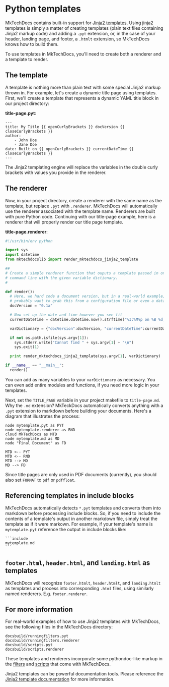 # Python templates

MkTechDocs contains built-in support for [Jinja2 templates](http://jinja.pocoo.org). Using jinja2 templates is simply a matter of creating templates (plain text files containing Jinja2 markup code) and adding a `.pyt` extension, or, in the case of your header, landing page, and footer, a `.htmlt` extension, so MkTechDocs knows how to build them.

To use templates in MkTechDocs, you'll need to create both a renderer and a template to render.

## The template

A template is nothing more than plain text with some special Jinja2 markup thrown in. For example, let's create a dynamic title page using templates. First, we'll create a template that represents a dynamic YAML title block in our project directory:

**title-page.pyt**:

```
---
title: My Title {{ openCurlyBrackets }} docVersion {{ closeCurlyBrackets }}
author:
	- John Doe
	- Jane Doe
date: Built on {{ openCurlyBrackets }} currentDateTime {{ closeCurlyBrackets }}
---
```

The Jinja2 templating engine will replace the variables in the double curly brackets with values you provide in the renderer.

## The renderer

Now, in your project directory, create a renderer with the same name as the template, but replace `.pyt` with `.renderer`. MkTechDocs will automatically use the renderer associated with the template name. Renderers are built with pure Python code. Continuing with our title-page example, here is a renderer that will properly render our title page template.

**title-page.renderer**:

```python
#!/usr/bin/env python

import sys
import datetime
from mktechdocslib import render_mktechdocs_jinja2_template

##
# Create a simple renderer function that ouputs a template passed in on the
# command line with the given variable dictionary.
#

def render():
  # Here, we hard code a document version, but in a real-world example, we'd
  # probably want to grab this from a configuration file or even a database.
  docVersion = "0.1a"

  # Now set up the date and time however you see fit
  currentDateTime = datetime.datetime.now().strftime("%I:%M%p on %B %d, %Y")

  varDictionary = {"docVersion":docVersion, "currentDateTime":currentDateTime}

  if not os.path.isfile(sys.argv[1]):
    sys.stderr.write("Cannot find " + sys.argv[1] + "\n")
    sys.exit(1)

  print render_mktechdocs_jinja2_template(sys.argv[1], varDictionary)

if __name__ == "__main__":
  render()
```

You can add as many variables to your `varDictionary` as necessary. You can even add entire modules and functions, if you need more logic in your templates.

Next, set the `TITLE_PAGE` variable in your project makefile to `title-page.md`. Why the `.md` extension? MkTeckDocs automatically converts anything with a `.pyt` extension to markdown before building your documents. Here's a diagram that illustrates the process:

```{.plantuml title="Template Rendering"}
node mytemplate.pyt as PYT
node mytemplate.renderer as RND
cloud MkTechDocs as MTD
node mytemplate.md as MD
node "Final Document" as FD

MTD <-- PYT
MTD <-- RND
MTD --> MD
MD --> FD
```

Since title pages are only used in PDF documents (currently), you should also set `FORMAT` to `pdf` or `pdffloat`.

## Referencing templates in include blocks

MkTechDocs automatically detects `*.pyt` templates and converts them into markdown before processing include blocks. So, if you need to include the contents of a template's output in another markdown file, simply treat the template as if it were markown. For example, if your template's name is `mytemplate.pyt` reference the output in include blocks like:

    ```include
    mytemplate.md
    ```

## `footer.html`, `header.html`, and `landing.html` as templates

MkTechDocs will recognize `footer.htmlt`, `header.htmlt`, and `landing.htmlt` as templates and process into corresponding `.html` files, using similarly named renderers. E.g. `footer.renderer`.

## For more information

For real-world examples of how to use Jinja2 templates with MkTechDocs, see the following files in the MkTechDocs directory:

```
docsbuild/runningfilters.pyt
docsbuild/runningfilters.renderer
docsbuild/scripts.pyt
docsbuild/scripts.renderer
```

These templates and renderers incorporate some pythondoc-like markup in the [filters](#running-filters) and [scripts](#scripts) that come with MkTechDocs.

Jinja2 templates can be powerful documentation tools. Please reference the [Jinja2 template documentation](http://jinja.pocoo.org/docs/2.9/templates/) for more information.
